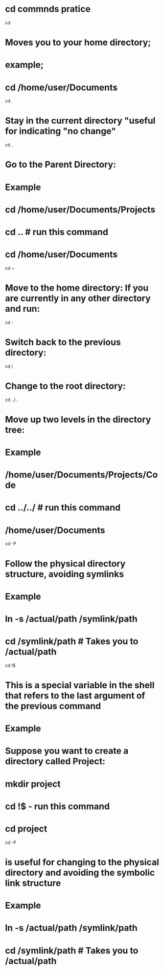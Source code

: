 # cd commnds pratice

cd 
# Moves you to your home directory;
# example;
# cd /home/user/Documents

cd .
# Stay in the current directory "useful for indicating "no change"

cd ..
# Go to the Parent Directory:
# Example
# cd /home/user/Documents/Projects
# cd .. # run this command
# cd /home/user/Documents

cd ~
# Move to the home directory: If you are currently in any other directory and run:

cd -
# Switch back to the previous directory:

cd /
# Change to the root directory:

cd ../..
# Move up two levels in the directory tree:
# Example
# /home/user/Documents/Projects/Code
# cd ../../ # run this command
# /home/user/Documents

cd -P
# Follow the physical directory structure, avoiding symlinks
# Example
# ln -s /actual/path /symlink/path
# cd /symlink/path  # Takes you to /actual/path

cd !$
# This is a special variable in the shell that refers to the last argument of the previous command
# Example
# Suppose you want to create a directory called Project:
# mkdir project
# cd !$ - run this command 
# cd project

cd -P
# is useful for changing to the physical directory and avoiding the symbolic link structure
# Example
 # ln -s /actual/path /symlink/path
 # cd /symlink/path  # Takes you to /actual/path

 
 
 
 
 


 
 









 



